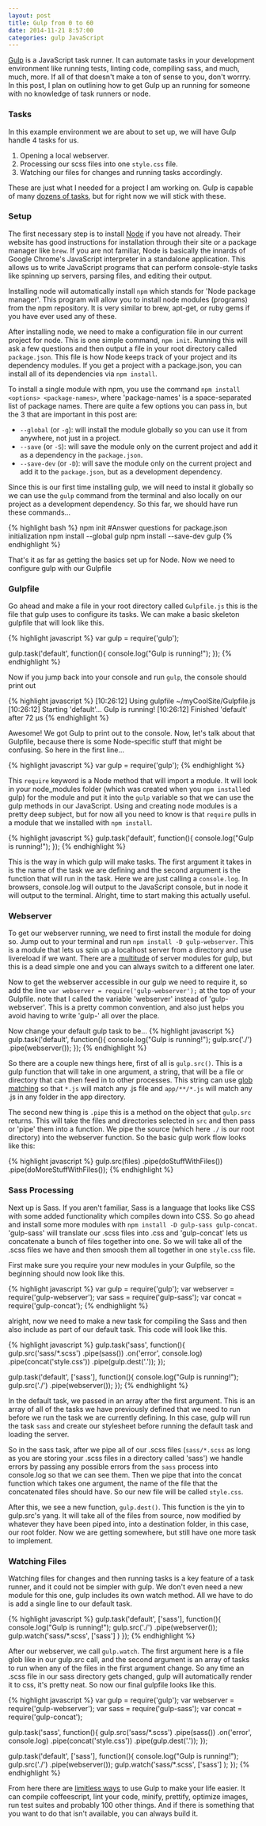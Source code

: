 ```yaml
---
layout: post
title: Gulp from 0 to 60
date: 2014-11-21 8:57:00
categories: gulp JavaScript
---
```

[Gulp](//gulpjs.com) is a JavaScript task runner. It can automate tasks in your
development environment like running tests, linting code, compiling sass, 
and much, much, more. If all of that doesn't make a ton of sense to you, 
don't worrry. In this post, I plan on outlining how to get Gulp up an running
for someone with no knowledge of task runners or node. 

<span class="more"></span>

### Tasks
In this example environment we are about to set up, we will have Gulp handle
4 tasks for us.

1. Opening a local webserver.
2. Processing our scss files into one `style.css` file.
3. Watching our files for changes and running tasks accordingly.

These are just what I needed for a project I am working on. Gulp is capable of 
many [dozens of tasks](https://www.npmjs.org/search?q=gulp), but for right now we will stick with these. 

### Setup
The first necessary step is to install [Node](http://nodejs.org/) if you have
not already. Their website has good instructions for installation through their
site or a package manager like `brew`. If you are not familiar, Node is basically
the innards of Google Chrome's JavaScript interpreter in a standalone application.
This allows us to write JavaScript programs that can perform console-style tasks
like spinning up servers, parsing files, and editing their output. 

Installing node will automatically install `npm` which stands for 'Node package 
manager'. This program will allow you to install node modules (programs) from
the npm repository. It is very similar to brew, apt-get, or ruby gems if you have
ever used any of these.

After installing node, we need to make a configuration file in our current
project for node. This is one simple command, `npm init`. Running this will
ask a few questions and then output a file in your root directory called 
`package.json`. This file is how Node keeps track of your project and its
dependency modules. If you get a project with a package.json, you can 
install all of its dependencies via `npm install`.

To install a single module with npm, you use the command 
`npm install <options> <package-names>`, where 'package-names' is a 
space-separated list of package names. There are quite a few options you can
pass in, but the 3 that are important in this post are:

- `--global` (or `-g`): will install the module globally so you can use it from
  anywhere, not just in a project.
- `--save` (or `-S`): will save the module only on the current project and add it 
  as a dependency in the `package.json`.
- `--save-dev` (or `-D`): will save the module only on the current project and add
  it to the `package.json`, but as a development dependency.

Since this is our first time installing gulp, we will need to instal it globally
so we can use the `gulp` command from the terminal and also locally on our 
project as a development dependency. So this far, we should have run these commands...

{% highlight bash %}
npm init
#Answer questions for package.json initialization
npm install --global gulp
npm install --save-dev gulp
{% endhighlight %}

That's it as far as getting the basics set up for Node. Now we need to configure 
gulp with our Gulpfile

### Gulpfile
Go ahead and make a file in your root directory called `Gulpfile.js` this is the 
file that gulp uses to configure its tasks. We can make a basic skeleton gulpfile
that will look like this. 

{% highlight javascript %}
var gulp = require('gulp');

gulp.task('default', function(){
  console.log("Gulp is running!");
});
{% endhighlight %}

Now if you jump back into your console and run `gulp`, the console should print
out

{% highlight javascript %}
[10:26:12] Using gulpfile ~/myCoolSite/Gulpfile.js
[10:26:12] Starting 'default'...
Gulp is running!
[10:26:12] Finished 'default' after 72 μs
{% endhighlight %}

Awesome! We got Gulp to print out to the console. Now, let's talk about that 
Gulpfile, because there is some Node-specific stuff that might be confusing. So
here in the first line...

{% highlight javascript %}
var gulp = require('gulp');
{% endhighlight %}

This `require` keyword is a Node method that will import a module. It will look 
in your node_modules folder (which was created when you `npm install`ed gulp) for
the module and put it into the `gulp` variable so that we can use the gulp 
methods in our JavaScript. Using and creating node modules is a pretty deep 
subject, but for now all you need to know is that `require` pulls in a module
that we installed with `npm install`.

{% highlight javascript %}
gulp.task('default', function(){
  console.log("Gulp is running!");
});
{% endhighlight %}

This is the way in which gulp will make tasks. The first argument it takes in is
the name of the task we are defining and the second argument is the function
that will run in the task. Here we are just calling a `console.log`. In browsers,
console.log will output to the JavaScript console, but in node it will output
to the terminal. Alright, time to start making this actually useful.

### Webserver
To get our webserver running, we need to first install the module for doing so.
Jump out to your terminal and run `npm install -D gulp-webserver`. This is a 
module that lets us spin up a localhost server from a directory and use livereload
if we want. There are a [multitude](https://www.npmjs.org/search?q=gulp%20server)
of server modules for gulp, but this is a dead simple one and you can always
switch to a different one later. 

Now to get the webserver accessible in our gulp we need to require it, so add the
line `var webserver = require('gulp-webserver');` at the top of your Gulpfile.
note that I called the variable 'webserver' instead of 'gulp-webserver'. This is
a pretty common convention, and also just helps you avoid having to write 'gulp-'
all over the place.

Now change your default gulp task to be...
{% highlight javascript %}
gulp.task('default', function(){
  console.log("Gulp is running!");
  gulp.src('./')
    .pipe(webserver());
});
{% endhighlight %}

So there are a couple new things here, first of all is `gulp.src()`. This is a 
gulp function that will take in one argument, a string, that will be a file or 
directory that can then feed in to other processes. This string can use 
[glob matching](https://www.tcl.tk/man/tcl8.5/tutorial/Tcl16a.html) so that 
`*.js` will match any .js file and `app/**/*.js` will match any .js in any
folder in the app directory. 

The second new thing is `.pipe` this is a method on the object that `gulp.src`
returns. This will take the files and directories selected in `src` and then
pass or 'pipe' them into a function. We pipe the source (which here `./` is our
root directory) into the webserver function. So the basic gulp work flow looks
like this:

{% highlight javascript %}
gulp.src(files)
  .pipe(doStuffWithFiles())
  .pipe(doMoreStuffWithFiles());
{% endhighlight %}

### Sass Processing
Next up is Sass. If you aren't familiar, Sass is a language that looks like CSS
with some added functionality which compiles down into CSS. So go ahead and 
install some more modules with `npm install -D gulp-sass gulp-concat`. 'gulp-sass'
will translate our .scss files into .css and 'gulp-concat' lets us concatenate a 
bunch of files together into one. So we will take all of the .scss files we have
and then smoosh them all together in one `style.css` file.

First make sure you require your new modules in your Gulpfile, so the beginning 
should now look like this. 

{% highlight javascript %}
var gulp = require('gulp');
var webserver = require('gulp-webserver');
var sass = require('gulp-sass');
var concat = require('gulp-concat');
{% endhighlight %}

alright, now we need to make a new task for compiling the Sass and then also 
include as part of our default task. This code will look like this.

{% highlight javascript %}
gulp.task('sass', function(){
  gulp.src('sass/*.scss')
    .pipe(sass())
    .on('error', console.log)
    .pipe(concat('style.css'))
    .pipe(gulp.dest('.'));
});

gulp.task('default', ['sass'], function(){
  console.log("Gulp is running!");
  gulp.src('./')
    .pipe(webserver());
});
{% endhighlight %}

In the default task, we passed in an array after the first argument. This is
an array of all of the tasks we have previously defined that we need to run
before we run the task we are currently defining.  In this case, gulp will 
run the task `sass` and create our stylesheet before running the default task
and loading the server.

So in the sass task, after we pipe all of our .scss files (`sass/*.scss` as long
as you are storing your .scss files in a directory called 'sass') we handle errors
by passing any possible errors from the `sass` process into console.log so that we
can see them. Then we pipe that into the concat function which takes one argument,
the name of the file that the concatenated files should have. So our new file will
be called `style.css`. 

After this, we see a new function, `gulp.dest()`. This function is
the yin to gulp.src's yang. It will take all of the files from source, 
now modified by whatever they have been piped into, into a destination folder, in
this case, our root folder.  Now we are getting somewhere, but still have one more
task to implement.

### Watching Files
Watching files for changes and then running tasks is a key feature of a task 
runner, and it could not be simpler with gulp. We don't even need a new module
for this one, gulp includes its own watch method. All we have to do is add a
single line to our default task.

{% highlight javascript %}
gulp.task('default', ['sass'], function(){
  console.log("Gulp is running!");
  gulp.src('./')
    .pipe(webserver());
  gulp.watch('sass/*.scss', ['sass'] )
});
{% endhighlight %}

After our webserver, we call `gulp.watch`. The first argument here is a file glob
like in our gulp.src call, and the second argument is an array of tasks to run
when any of the files in the first argument change. So any time an .scss file in
our sass directory gets changed, gulp will automatically render it to css, it's
pretty neat. So now our final gulpfile looks like this. 

{% highlight javascript %}
var gulp = require('gulp');
var webserver = require('gulp-webserver');
var sass = require('gulp-sass');
var concat = require('gulp-concat');


gulp.task('sass', function(){
  gulp.src('sass/*.scss')
    .pipe(sass())
    .on('error', console.log)
    .pipe(concat('style.css'))
    .pipe(gulp.dest('.'));
});

gulp.task('default', ['sass'], function(){
  console.log("Gulp is running!");
  gulp.src('./')
    .pipe(webserver());
  gulp.watch('sass/*.scss', ['sass'] );
});
{% endhighlight %}

From here there are 
[limitless ways](https://github.com/gulpjs/gulp/tree/master/docs/recipes) to use 
Gulp to make your life easier. It can compile coffeescript, lint your code, 
minify, prettify, optimize images, run test suites and probably 100 other things.
And if there is something that you want to do that isn't available, you can always
build it.
